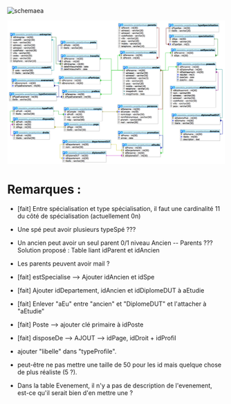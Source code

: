 ![schemaea](https://cloud.githubusercontent.com/assets/9157490/5077050/493779f2-6ea0-11e4-9b70-cf87a511ec92.jpg)

![schema](https://raw.githubusercontent.com/RobinDumontChaponet/synthese/master/db.png)

Remarques :
===========

  - [fait] Entre spécialisation et type spécialisation, il faut une cardinalité 11 du côté de spécialisation (actuellement 0n)
  - Une spé peut avoir plusieurs typeSpé ???
  - Un ancien peut avoir un seul parent 0/1 niveau Ancien -- Parents ??? Solution proposé : Table liant idParent et idAncien
  - Les parents peuvent avoir mail ?
  - [fait] estSpecialise --> Ajouter idAncien et idSpe
  - [fait] Ajouter idDepartement, idAncien et idDiplomeDUT à aEtudie
  - [fait] Enlever "aEu" entre "ancien" et "DiplomeDUT" et l'attacher à "aEtudie"
  - [fait] Poste --> ajouter clé primaire à idPoste
  - [fait] disposeDe --> AJOUT --> idPage, idDroit + idProfil
  - ajouter "libelle" dans "typeProfile".
  - peut-être ne pas mettre une taille de 50 pour les id mais quelque chose de plus réaliste (5 ?).

- Dans la table Evenement, il n'y a pas de description de l'evenement, est-ce qu'il serait bien d'en mettre une ?
